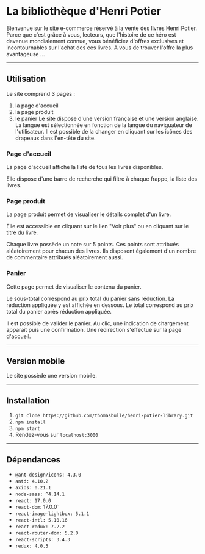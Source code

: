 # La bibliothèque d'Henri Potier

Bienvenue sur le site e-commerce réservé à la vente des livres Henri Potier.
Parce que c'est grâce à vous, lecteurs, que l'histoire de ce héro est devenue mondialement connue, vous bénéficiez d'offres exclusives et incontournables sur l'achat des ces livres.
A vous de trouver l'offre la plus avantageuse ...

_______________________________________________________________________________________

## Utilisation
Le site comprend 3 pages :
  1. la page d'accueil
  1. la page produit
  1. le panier
Le site dispose d'une version française et une version anglaise. La langue est sélectionnée en fonction de la langue du naviguateur de l'utilisateur. Il est possible de la changer en cliquant sur les icônes des drapeaux dans l'en-tête du site.

### Page d'accueil
La page d'accueil affiche la liste de tous les livres disponibles.

Elle dispose d'une barre de recherche qui filtre à chaque frappe, la liste des livres.

### Page produit
La page produit permet de visualiser le détails complet d'un livre.

Elle est accessible en cliquant sur le lien "Voir plus" ou en cliquant sur le titre du livre.

Chaque livre possède un note sur 5 points. Ces points sont attribués aléatoirement pour chacun des livres. Ils disposent également d'un nombre de commentaire attribués aléatoirement aussi.

### Panier
Cette page permet de visualiser le contenu du panier.

Le sous-total correspond au prix total du panier sans réduction. La réduction appliquée y est affichée en dessous. Le total correspond au prix total du panier après réduction appliquée.

Il est possible de valider le panier. Au clic, une indication de chargement apparaît puis une confirmation. Une redirection s'effectue sur la page d'accueil.

_______________________________________________________________________________________

## Version mobile

Le site possède une version mobile.

_______________________________________________________________________________________

## Installation
1. `git clone https://github.com/thomasbulle/henri-potier-library.git`
1. `npm install`
1. `npm start`
1. Rendez-vous sur `localhost:3000`

_______________________________________________________________________________________

## Dépendances
* `@ant-design/icons: 4.3.0`
* `antd: 4.10.2`
* `axios: 0.21.1`
* `node-sass: ^4.14.1`
* `react: 17.0.0`
* `react-dom`: 17.0.0`
* `react-image-lightbox: 5.1.1`
* `react-intl: 5.10.16`
* `react-redux: 7.2.2`
* `react-router-dom: 5.2.0`
* `react-scripts: 3.4.3`
* `redux: 4.0.5`
